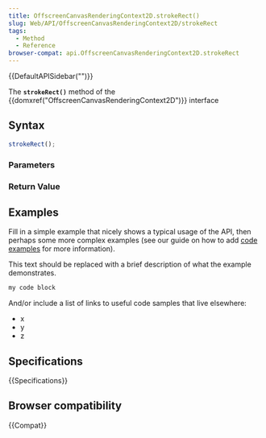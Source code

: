 ```yaml
---
title: OffscreenCanvasRenderingContext2D.strokeRect()
slug: Web/API/OffscreenCanvasRenderingContext2D/strokeRect
tags:
  - Method
  - Reference
browser-compat: api.OffscreenCanvasRenderingContext2D.strokeRect
---
```

{{DefaultAPISidebar("")}}

The **`strokeRect()`** method of the {{domxref("OffscreenCanvasRenderingContext2D")}} interface 

## Syntax

```js
strokeRect();
```

### Parameters



### Return Value



## Examples

Fill in a simple example that nicely shows a typical usage of the API, then perhaps some more complex examples (see our guide on how to add [code examples](/en-US/docs/MDN/Contribute/Structures/Code_examples) for more information).

This text should be replaced with a brief description of what the example demonstrates.

```js
my code block
```

And/or include a list of links to useful code samples that live elsewhere:

*   x
*   y
*   z

## Specifications

{{Specifications}}

## Browser compatibility

{{Compat}}

